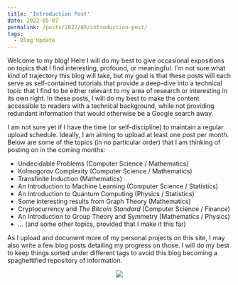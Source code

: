 ```yaml
---
title: 'Introduction Post'
date: 2022-05-07
permalink: /posts/2022/05/introduction-post/
tags:
  - Blog Update
---
```


Welcome to my blog! Here I will do my best to give occasional expositions on topics that I find interesting, profound, or meaningful. I'm not sure what kind of trajectory this blog will take, but my goal is that these posts will each serve as self-contained tutorials that provide a deep-dive into a technical topic that I find to be either relevant to my area of research or interesting in its own right. In these posts, I will do my best to make the content accessible to readers with a technical background, while not providing redundant information that would otherwise be a Google search away.

I am not sure yet if I have the time (or self-discipline) to maintain a regular upload schedule. Ideally, I am aiming to upload at least one post per month. Below are some of the topics (in no particular order) that I am thinking of posting on in the coming months:

* Undecidable Problems (Computer Science / Mathematics)
* Kolmogorov Complexity (Computer Science / Mathematics)
* Transfinite Induction (Mathematics)
* An Introduction to Machine Learning (Computer Science / Statistics)
* An Introduction to Quantum Computing (Physics / Statistics)
* Some interesting results from Graph Theory (Mathematics)
* Cryptocurrency and *The Bitcoin Standard* (Computer Science / Finance)
* An Introduction to Group Theory and Symmetry (Mathematics / Physics)
* ... (and some other topics, provided that I make it this far)

As I upload and document more of my personal projects on this site, I may also write a few blog posts detailing my progress on those. I will do my best to keep things sorted under different tags to avoid this blog becoming a spaghettified repository of information.

<div id="html" markdown="0">
<p align="center">
<img src='/images/500x300.png'>
</p>
</div>
